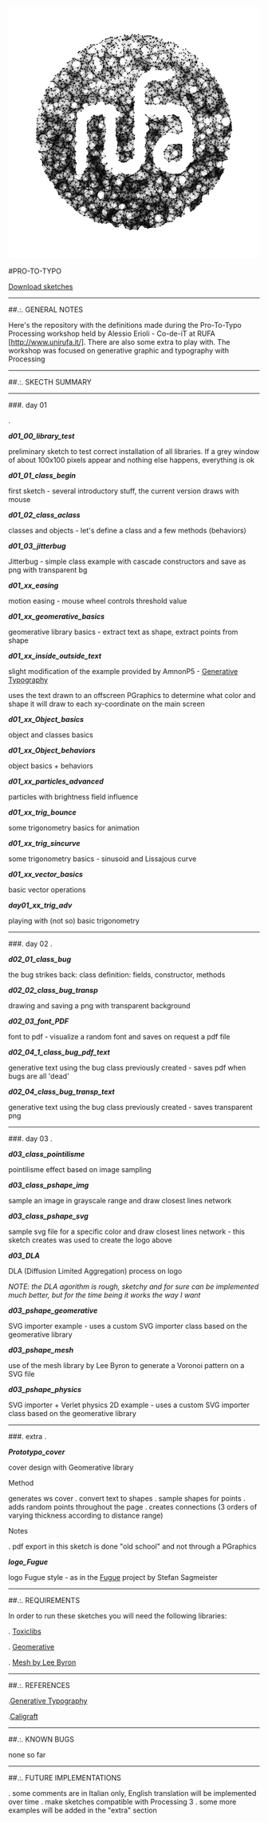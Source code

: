 ![cover.png](https://github.com/Co-de-iT/ProToTypo/blob/master/cover.png)

#PRO-TO-TYPO

[Download sketches](https://github.com/Co-de-iT/ProToTypo/archive/master.zip)

____________________________________________________________________________________________________________________________________
##.:. GENERAL NOTES

Here's the repository with the definitions made during the Pro-To-Typo Processing workshop held by Alessio Erioli - Co-de-iT at RUFA [http://www.unirufa.it/]. There are also some extra to play with.
The workshop was focused on generative graphic and typography with Processing



____________________________________________________________________________________________________________________________________
##.:. SKECTH SUMMARY



______________________________

###. day 01


.

***d01_00_library_test***

preliminary sketch to test correct installation of all libraries. If a grey window of about 100x100 pixels appear and nothing else happens, everything is ok


***d01_01_class_begin***

first sketch - several introductory stuff, the current version draws with mouse


***d01_02_class_aclass***

classes and objects - let's define a class and a few methods (behaviors)


***d01_03_jitterbug***

Jitterbug - simple class example with cascade constructors and save as png with transparent bg


***d01_xx_easing***

motion easing - mouse wheel controls threshold value


***d01_xx_geomerative_basics***

geomerative library basics - extract text as shape, extract points from shape

***d01_xx_inside_outside_text***

 slight modification of the example provided by AmnonP5 - [Generative Typography](http://www.creativeapplications.net/processing/generative-typography-processing-tutorial/)

uses the text drawn to an offscreen PGraphics to determine what color and shape it will draw to each xy-coordinate on the main screen

***d01_xx_Object_basics***

object and classes basics

***d01_xx_Object_behaviors***

object basics + behaviors

***d01_xx_particles_advanced***

particles with brightness field influence

***d01_xx_trig_bounce***

some trigonometry basics for animation

***d01_xx_trig_sincurve***

some trigonometry basics - sinusoid and Lissajous curve

***d01_xx_vector_basics***

basic vector operations

***day01_xx_trig_adv***

playing with (not so) basic trigonometry

______________________________

###. day 02
.

***d02_01_class_bug***

the bug strikes back: class definition: fields, constructor, methods

***d02_02_class_bug_transp***

drawing and saving a png with transparent background

***d02_03_font_PDF***

font to pdf - visualize a random font and saves on request a pdf file

***d02_04_1_class_bug_pdf_text***

generative text using the bug class previously created - saves pdf when bugs are all 'dead'

***d02_04_class_bug_transp_text***

generative text using the bug class previously created - saves transparent png


______________________________

###. day 03
.

***d03_class_pointilisme***

pointilisme effect based on image sampling


***d03_class_pshape_img***

sample an image in grayscale range and draw closest lines network


***d03_class_pshape_svg***

sample svg file for a specific color and draw closest lines network - this sketch creates was used to create the logo above

***d03_DLA***

 DLA (Diffusion Limited Aggregation) process on logo

 *NOTE: the DLA agorithm is rough, sketchy and for sure can be implemented much better, but for the time being it works the way I want*


***d03_pshape_geomerative***

SVG importer example - uses a custom SVG importer class based on the geomerative library

***d03_pshape_mesh***

use of the mesh library by Lee Byron to generate a Voronoi pattern on a SVG file


***d03_pshape_physics***

SVG importer + Verlet physics 2D example - uses a custom SVG importer class based on the geomerative library

______________________________

###. extra
.

***Prototypo_cover***

 cover design with Geomerative library

 Method

 generates ws cover
 . convert text to shapes
 . sample shapes for points
 . adds random points throughout the page
 . creates connections (3 orders of varying thickness according to distance range)

Notes

. pdf export in this sketch is done "old school" and not through a PGraphics


***logo_Fugue***

 logo Fugue style - as in the [Fugue](https://www.behance.net/gallery/24391255/Fugue) project by Stefan Sagmeister


______________________________


##.:. REQUIREMENTS

In order to run these sketches you will need the following libraries:

. [Toxiclibs](http://toxiclibs.org)

. [Geomerative](http://www.ricardmarxer.com/geomerative/)

. [Mesh by Lee Byron](http://leebyron.com/mesh/)


______________________________

##.:. REFERENCES

.[Generative Typography](http://www.creativeapplications.net/processing/generative-typography-processing-tutorial/)

.[Caligraft](http://www.caligraft.com)

______________________________

##.:. KNOWN BUGS

none so far


____________________________________________________________________________________________________________________________________

##.:. FUTURE IMPLEMENTATIONS

. some comments are in Italian only, English translation will be implemented over time
. make sketches compatible with Processing 3
. some more examples will be added in the "extra" section
